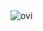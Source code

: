 <img src="https://github-readme-stats.vercel.app/api/top-langs?username=sudheer-yelleti&show_icons=true&locale=en&layout=compact&theme=chartreuse-dark" alt="ovi" />
